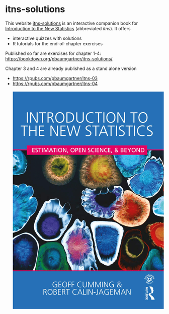 # itns-solutions

This website [itns-solutions](https://bookdown.org/pbaumgartner/itns-solutions/) is an interactive companion book for [Introduction to the New Statistics](https://www.routledgetextbooks.com/textbooks/9781138825529/) (abbreviated <i>itns</i>). It offers 

+ interactive quizzes with solutions
+ R tutorials for the end-of-chapter exercises 

Published so far are exercises for chapter 1-4: https://bookdown.org/pbaumgartner/itns-solutions/

Chapter 3 and 4 are already published as a stand alone version

* https://rpubs.com/pbaumgartner/itns-03
* https://rpubs.com/pbaumgartner/itns-04
<br /><br />
![Book cover for "Introduction to the New Statistics"](https://github.com/petzi53/new-statistics/blob/master/img/cover-new-statistics-min.png)
